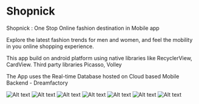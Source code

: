 # Shopnick

Shopnick : One Stop Online fashion destination in Mobile app

Explore the latest fashion trends for men and women, and feel the mobility in you online shopping experience.

This app build on android platform using native libraries like RecyclerView, CardView.
Third party libraries Picasso, Volley

The App uses the Real-time Database hosted on Cloud based Mobile Backend - Dreamfactory

![Alt text](/Screenshots/1.png?raw=true)
![Alt text](/Screenshots/2.png?raw=true)
![Alt text](/Screenshots/3.png?raw=true)
![Alt text](/Screenshots/4.png?raw=true)
![Alt text](/Screenshots/5.png?raw=true)
![Alt text](/Screenshots/6.png?raw=true)
![Alt text](/Screenshots/7.png?raw=true)
